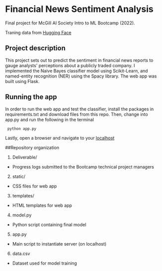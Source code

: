# Financial News Sentiment Analysis
Final project for McGill AI Society Intro to ML Bootcamp (2022).

Traning data from [Hugging Face](https://huggingface.co/datasets/financial_phrasebank)

## Project description
This project sets out to predict the sentiment in financial news reports to gauge analysts' perceptions about a publicly traded company. I implemented the Naive Bayes classifier model using Scikit-Learn, and named-entity recognition (NER) using the Spacy library. The web app was built using Flask. 

## Running the app
In order to run the web app and test the classifier, install the packages in requirements.txt and download files from this repo. Then, change into app.py and run the following in the terminal
```
 python app.py
```
Lastly, open a browser and navigate to your [localhost](http://localhost:5000/)

##Repository organization
1. Deliverable/
 * Progress logs submitted to the Bootcamp technical project managers
2. static/
 * CSS files for web app
3. templates/
 * HTML templates for web app
4. model.py
 * Python script containing final model
5. app.py
 * Main script to instantiate server (on localhost)
6. data.csv
 * Dataset used for model training
